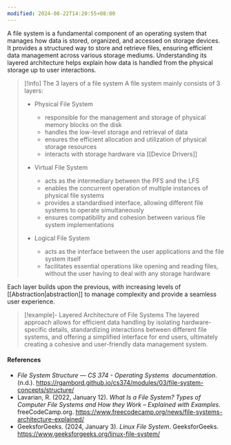 ```yaml
---
modified: 2024-08-22T14:20:55+08:00
---
```

A file system is a fundamental component of an operating system that manages how data is stored, organized, and accessed on storage devices. It provides a structured way to store and retrieve files, ensuring efficient data management across various storage mediums. Understanding its layered architecture helps explain how data is handled from the physical storage up to user interactions.

>[!info] The 3 layers of a file system
>A file system mainly consists of 3 layers: 
>- Physical File System
>	- responsible for the management and storage of physical memory blocks on the disk
>	- handles the low-level storage and retrieval of data
>	- ensures the efficient allocation and utilization of physical storage resources
>	- interacts with storage hardware via [[Device Drivers]]
>	  
>- Virtual File System
>	- acts as the intermediary between the PFS and the LFS
>	- enables the concurrent operation of multiple instances of physical file systems
>	- provides a standardised interface, allowing different file systems to operate simultaneously
>	- ensures compatibility and cohesion between various file system implementations
>	
>- Logical File System
>	- acts as the interface between the user applications and the file system itself
>	- facilitates essential operations like opening and reading files, without the user having to deal with any storage hardware

Each layer builds upon the previous, with increasing levels of [[Abstraction|abstraction]] to manage complexity and provide a seamless user experience.

>[!example]- Layered Architecture of File Systems
>The layered approach allows for efficient data handling by isolating hardware-specific details, standardizing interactions between different file systems, and offering a simplified interface for end users, ultimately creating a cohesive and user-friendly data management system.

#### References
- _File System Structure — CS 374 - Operating Systems  documentation_. (n.d.). https://rgambord.github.io/cs374/modules/03/file-system-concepts/structure/
- Lavarian, R. (2022, January 12). _What Is a File System? Types of Computer File Systems and How they Work – Explained with Examples_. freeCodeCamp.org. https://www.freecodecamp.org/news/file-systems-architecture-explained/
- GeeksforGeeks. (2024, January 3). _Linux File System_. GeeksforGeeks. https://www.geeksforgeeks.org/linux-file-system/
